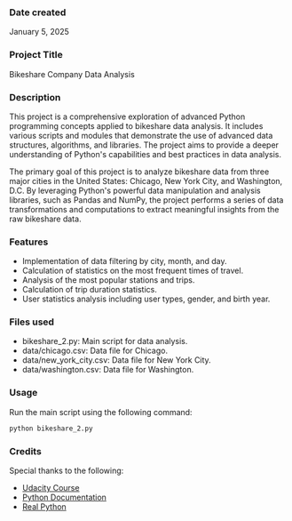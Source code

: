 ### Date created
January 5, 2025

### Project Title
Bikeshare Company Data Analysis

### Description
This project is a comprehensive exploration of advanced Python programming concepts applied to bikeshare data analysis. It includes various scripts and modules that demonstrate the use of advanced data structures, algorithms, and libraries. The project aims to provide a deeper understanding of Python's capabilities and best practices in data analysis.

The primary goal of this project is to analyze bikeshare data from three major cities in the United States: Chicago, New York City, and Washington, D.C. By leveraging Python's powerful data manipulation and analysis libraries, such as Pandas and NumPy, the project performs a series of data transformations and computations to extract meaningful insights from the raw bikeshare data.


### Features
- Implementation of data filtering by city, month, and day.
- Calculation of statistics on the most frequent times of travel.
- Analysis of the most popular stations and trips.
- Calculation of trip duration statistics.
- User statistics analysis including user types, gender, and birth year.

### Files used
- bikeshare_2.py: Main script for data analysis.
- data/chicago.csv: Data file for Chicago.
- data/new_york_city.csv: Data file for New York City.
- data/washington.csv: Data file for Washington.



### Usage
Run the main script using the following command:
```bash
python bikeshare_2.py
```

### Credits
Special thanks to the following:
- [Udacity Course](https://www.udacity.com/course/programming-for-data-science-nanodegree--nd104)
- [Python Documentation](https://docs.python.org/3/)
- [Real Python](https://realpython.com/)
